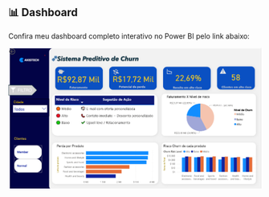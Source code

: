 ## 📊 Dashboard

Confira meu dashboard completo interativo no Power BI pelo link abaixo:  

[![Dashboard Preview](powerbi-preview.png)](https://app.powerbi.com/view?r=eyJrIjoiMTYzNjY0ZjctYThjOS00NzJmLWJkM2UtZTNmZjQyMDcyYzJhIiwidCI6IjExZGJiZmUyLTg5YjgtNDU0OS1iZTEwLWNlYzM2NGU1OTU1MSIsImMiOjR9)
